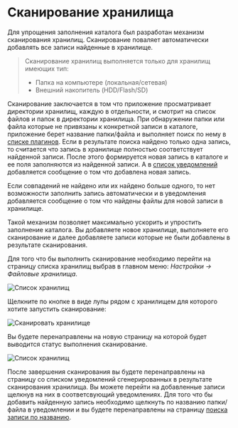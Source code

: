 # Сканирование хранилища

Для упрощения заполнения каталога был разработан механизм сканирования хранилищ. Сканирование поваляет автоматически
добавлять все записи найденные в хранилище.

> Сканирование хранилищ выполняется только для хранилищ имеющих тип:
> - Папка на компьютере (локальная/сетевая)
> - Внешний накопитель (HDD/Flash/SD)

Сканирование заключается в том что приложение просматривает директории хранилищ, каждую в отдельности, и смотрит на
список файлов и папок в директории хранилища. При обнаружении папки или файла которые не привязаны к конкретной записи
в каталоге, приложение берет название папки/файла и выполняет поиск по нему в [списке
плагинов](/ru/user/general/plugins.md). Если в результате поиска найдено только одна запись, то считается что запись в
хранилище полностью соответствует найденной записи. После этого формируется новая запись в каталоге и ее поля
заполняются из найденной записи. А в [список уведомлений](/ru/user/general/notice_list.md) добавляется сообщение о том
что добавлена новая запись.

Если совпадений не найдено или их найдено больше одного, то нет возможности заполнить запись автоматически и в
уведомления добавляется сообщение о том что найдены файлы для новой записи в хранилище.

Такой механизм позволяет максимально ускорить и упростить заполнение каталога. Вы добавляете новое хранилище,
выполняете его сканирование и далее добавляете записи которые не были добавлены в результате сканирования.

Для того что бы выполнить сканирование необходимо перейти на страницу списка хранилищ выбрав в главном меню: *Настройки
-> Файловые хранилища*.

![Список хранилищ](https://raw.github.com/anime-db/anime-db-docs/master/images/ru/storage/menu.jpg)

Щелкните по кнопке в виде лупы рядом с хранилищем для которого хотите запустить сканирование:

![Сканировать хранилище](https://raw.github.com/anime-db/anime-db-docs/master/images/ru/storage/controls.jpg)

Вы будете перенаправлены на новую страницу на которой будет выводится статус выполнения сканирование.

![Список хранилищ](https://raw.github.com/anime-db/anime-db-docs/master/images/ru/storage/scan.jpg)

После завершения сканирования вы будете перенаправлены на страницу со списком уведомлений сгенерированных в результате
сканирования хранилища. Вы можете перейти на добавленные записи щелкнув на них в соответсвующий уведомлениях. Для того
что бы добавить найденную запись необходимо щелкнуть по названию папки/файла в уведомлении и вы будете перенаправлены
на страницу [поиска записи по названию](/ru/user/item/add/search.md "Поиск источника заполнения записи").